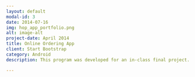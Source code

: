 ```yaml
---
layout: default
modal-id: 3
date: 2014-07-16
img: hop_app_portfolio.png
alt: image-alt
project-date: April 2014
title: Online Ordering App
client: Start Bootstrap
category: Android
description: This program was developed for an in-class final project. My partner, Jake Herman, and I developed an Android app that allows Dartmouth students to place an order for food at a dining place on campus. We implemented the ability for students and dining service employees to create accounts using Firebase. All in all it was a small, fun project working with Android. As this was an in-class assignment, I cannot post code to GitHub—please contact me if you'd like to take a look at it.

---
```


